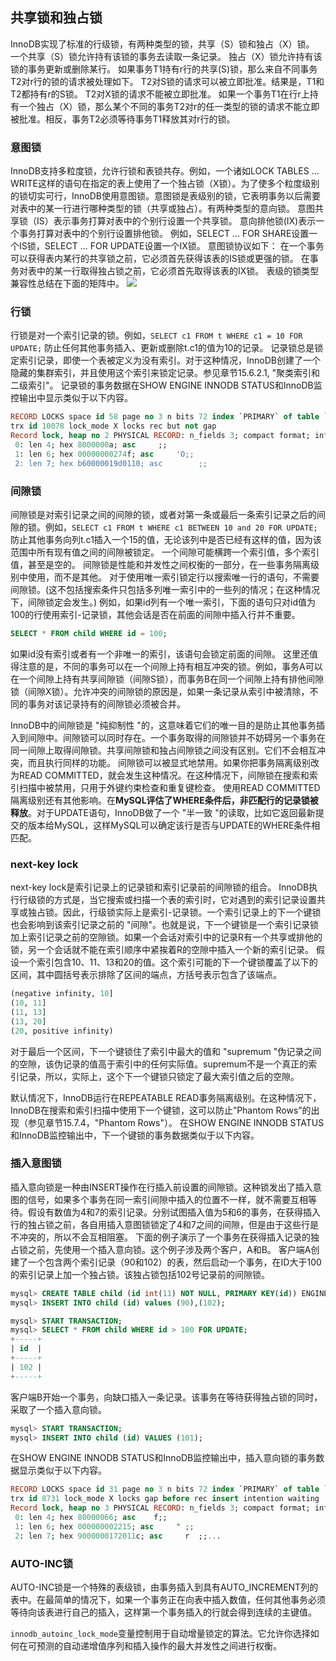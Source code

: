 ## 共享锁和独占锁
InnoDB实现了标准的行级锁，有两种类型的锁，共享（S）锁和独占（X）锁。
一个共享（S）锁允许持有该锁的事务去读取一条记录。
独占（X）锁允许持有该锁的事务更新或删除某行。
如果事务T1持有r行的共享(S)锁，那么来自不同事务T2对r行的锁的请求被处理如下。
T2对S锁的请求可以被立即批准。结果是，T1和T2都持有r的S锁。
T2对X锁的请求不能被立即批准。
如果一个事务T1在行r上持有一个独占（X）锁，那么某个不同的事务T2对r的任一类型的锁的请求不能立即被批准。相反，事务T2必须等待事务T1释放其对r行的锁。
###  意图锁
InnoDB支持多粒度锁，允许行锁和表锁共存。例如，一个诸如LOCK TABLES ... WRITE这样的语句在指定的表上使用了一个独占锁（X锁）。为了使多个粒度级别的锁切实可行，InnoDB使用意图锁。意图锁是表级别的锁，它表明事务以后需要对表中的某一行进行哪种类型的锁（共享或独占）。有两种类型的意向锁。
意图共享锁（IS）表示事务打算对表中的个别行设置一个共享锁。
意向排他锁(IX)表示一个事务打算对表中的个别行设置排他锁。
例如，SELECT ... FOR SHARE设置一个IS锁，SELECT ... FOR UPDATE设置一个IX锁。
意图锁协议如下：
在一个事务可以获得表内某行的共享锁之前，它必须首先获得该表的IS锁或更强的锁。
在事务对表中的某一行取得独占锁之前，它必须首先取得该表的IX锁。
表级的锁类型兼容性总结在下面的矩阵中。
![][image-1]
### 行锁
行锁是对一个索引记录的锁。例如，`SELECT c1 FROM t WHERE c1 = 10 FOR UPDATE;` 防止任何其他事务插入、更新或删除t.c1的值为10的记录。
记录锁总是锁定索引记录，即使一个表被定义为没有索引。对于这种情况，InnoDB创建了一个隐藏的集群索引，并且使用这个索引来锁定记录。参见章节15.6.2.1, "聚类索引和二级索引"。
记录锁的事务数据在SHOW ENGINE INNODB STATUS和InnoDB监控输出中显示类似于以下内容。
```sql
RECORD LOCKS space id 58 page no 3 n bits 72 index `PRIMARY` of table `test`.`t`
trx id 10078 lock_mode X locks rec but not gap
Record lock, heap no 2 PHYSICAL RECORD: n_fields 3; compact format; info bits 0
 0: len 4; hex 8000000a; asc     ;;
 1: len 6; hex 00000000274f; asc     'O;;
 2: len 7; hex b60000019d0110; asc        ;;
```
### 间隙锁
间隙锁是对索引记录之间的间隙的锁，或者对第一条或最后一条索引记录之后的间隙的锁。例如，`SELECT c1 FROM t WHERE c1 BETWEEN 10 and 20 FOR UPDATE;` 防止其他事务向列t.c1插入一个15的值，无论该列中是否已经有这样的值，因为该范围中所有现有值之间的间隙被锁定。
一个间隙可能横跨一个索引值，多个索引值，甚至是空的。
间隙锁是性能和并发性之间权衡的一部分，在一些事务隔离级别中使用，而不是其他。
对于使用唯一索引锁定行以搜索唯一行的语句，不需要间隙锁。(这不包括搜索条件只包括多列唯一索引中的一些列的情况；在这种情况下，间隙锁定会发生。) 例如，如果id列有一个唯一索引，下面的语句只对id值为100的行使用索引-记录锁，其他会话是否在前面的间隙中插入行并不重要。
```sql
SELECT * FROM child WHERE id = 100;
```
如果id没有索引或者有一个非唯一的索引，该语句会锁定前面的间隙。
这里还值得注意的是，不同的事务可以在一个间隙上持有相互冲突的锁。例如，事务A可以在一个间隙上持有共享间隙锁（间隙S锁），而事务B在同一个间隙上持有排他间隙锁（间隙X锁）。允许冲突的间隙锁的原因是，如果一条记录从索引中被清除，不同的事务对该记录持有的间隙锁必须被合并。

InnoDB中的间隙锁是 "纯抑制性 "的，这意味着它们的唯一目的是防止其他事务插入到间隙中。间隙锁可以同时存在。一个事务取得的间隙锁并不妨碍另一个事务在同一间隙上取得间隙锁。共享间隙锁和独占间隙锁之间没有区别。它们不会相互冲突，而且执行同样的功能。
间隙锁可以被显式地禁用。如果你把事务隔离级别改为READ COMMITTED，就会发生这种情况。在这种情况下，间隙锁在搜索和索引扫描中被禁用，只用于外键约束检查和重复键检查。
使用READ COMMITTED隔离级别还有其他影响。在**MySQL评估了WHERE条件后，非匹配行的记录锁被释放**。对于UPDATE语句，InnoDB做了一个 "半一致 "的读取，比如它返回最新提交的版本给MySQL，这样MySQL可以确定该行是否与UPDATE的WHERE条件相匹配。

### next-key lock
next-key lock是索引记录上的记录锁和索引记录前的间隙锁的组合。
InnoDB执行行级锁的方式是，当它搜索或扫描一个表的索引时，它对遇到的索引记录设置共享或独占锁。因此，行级锁实际上是索引-记录锁。一个索引记录上的下一个键锁也会影响到该索引记录之前的 "间隙"。也就是说，下一个键锁是一个索引记录锁加上索引记录之前的空隙锁。如果一个会话对索引中的记录R有一个共享或排他的锁，另一个会话就不能在索引顺序中紧挨着R的空隙中插入一个新的索引记录。
假设一个索引包含10、11、13和20的值。这个索引可能的下一个键锁覆盖了以下的区间，其中圆括号表示排除了区间的端点，方括号表示包含了该端点。
```sql
(negative infinity, 10]
(10, 11]
(11, 13]
(13, 20]
(20, positive infinity)
```
对于最后一个区间，下一个键锁住了索引中最大的值和 "supremum "伪记录之间的空隙，该伪记录的值高于索引中的任何实际值。supremum不是一个真正的索引记录，所以，实际上，这个下一个键锁只锁定了最大索引值之后的空隙。

默认情况下，InnoDB运行在REPEATABLE READ事务隔离级别。在这种情况下，InnoDB在搜索和索引扫描中使用下一个键锁，这可以防止”Phantom Rows”的出现（参见章节15.7.4，"Phantom Rows"）。
在SHOW ENGINE INNODB STATUS和InnoDB监控输出中，下一个键锁的事务数据类似于以下内容。
### 插入意图锁
插入意向锁是一种由INSERT操作在行插入前设置的间隙锁。这种锁发出了插入意图的信号，如果多个事务在同一索引间隙中插入的位置不一样，就不需要互相等待。假设有数值为4和7的索引记录。分别试图插入值为5和6的事务，在获得插入行的独占锁之前，各自用插入意图锁锁定了4和7之间的间隙，但是由于这些行是不冲突的，所以不会互相阻塞。
下面的例子演示了一个事务在获得插入记录的独占锁之前，先使用一个插入意向锁。这个例子涉及两个客户，A和B。
客户端A创建了一个包含两个索引记录（90和102）的表，然后启动一个事务，在ID大于100的索引记录上加一个独占锁。该独占锁包括102号记录前的间隙锁。
```sql
mysql> CREATE TABLE child (id int(11) NOT NULL, PRIMARY KEY(id)) ENGINE=InnoDB;
mysql> INSERT INTO child (id) values (90),(102);

mysql> START TRANSACTION;
mysql> SELECT * FROM child WHERE id > 100 FOR UPDATE;
+-----+
| id  |
+-----+
| 102 |
+-----+
```
客户端B开始一个事务，向缺口插入一条记录。该事务在等待获得独占锁的同时，采取了一个插入意向锁。
```sql
mysql> START TRANSACTION;
mysql> INSERT INTO child (id) VALUES (101);
```
在SHOW ENGINE INNODB STATUS和InnoDB监控输出中，插入意向锁的事务数据显示类似于以下内容。
```sql
RECORD LOCKS space id 31 page no 3 n bits 72 index `PRIMARY` of table `test`.`child`
trx id 8731 lock_mode X locks gap before rec insert intention waiting
Record lock, heap no 3 PHYSICAL RECORD: n_fields 3; compact format; info bits 0
 0: len 4; hex 80000066; asc    f;;
 1: len 6; hex 000000002215; asc     " ;;
 2: len 7; hex 9000000172011c; asc     r  ;;...
```

### AUTO-INC锁
AUTO-INC锁是一个特殊的表级锁，由事务插入到具有AUTO_INCREMENT列的表中。在最简单的情况下，如果一个事务正在向表中插入数值，任何其他事务必须等待向该表进行自己的插入，这样第一个事务插入的行就会得到连续的主键值。

`innodb_autoinc_lock_mode`变量控制用于自动增量锁定的算法。它允许你选择如何在可预测的自动递增值序列和插入操作的最大并发性之间进行权衡。

[image-1]:	https://tva1.sinaimg.cn/large/008i3skNly1grhwmb3lypj30oa09gmxy.jpg
